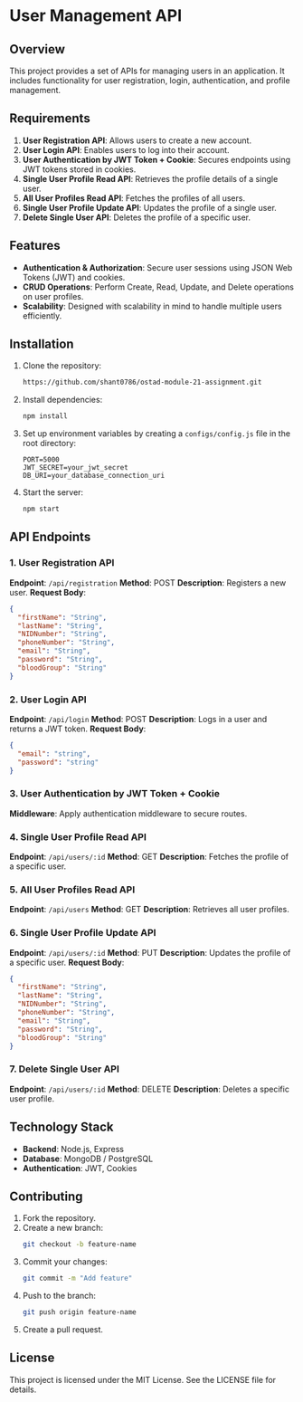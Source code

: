 # User Management API

## Overview

This project provides a set of APIs for managing users in an application. It includes functionality for user registration, login, authentication, and profile management.

## Requirements

1. **User Registration API**: Allows users to create a new account.
2. **User Login API**: Enables users to log into their account.
3. **User Authentication by JWT Token + Cookie**: Secures endpoints using JWT tokens stored in cookies.
4. **Single User Profile Read API**: Retrieves the profile details of a single user.
5. **All User Profiles Read API**: Fetches the profiles of all users.
6. **Single User Profile Update API**: Updates the profile of a single user.
7. **Delete Single User API**: Deletes the profile of a specific user.

## Features

- **Authentication & Authorization**: Secure user sessions using JSON Web Tokens (JWT) and cookies.
- **CRUD Operations**: Perform Create, Read, Update, and Delete operations on user profiles.
- **Scalability**: Designed with scalability in mind to handle multiple users efficiently.

## Installation

1. Clone the repository:

   ```bash
   https://github.com/shant0786/ostad-module-21-assignment.git
   ```

2. Install dependencies:

   ```bash
   npm install
   ```

3. Set up environment variables by creating a `configs/config.js` file in the root directory:

   ```env
   PORT=5000
   JWT_SECRET=your_jwt_secret
   DB_URI=your_database_connection_uri
   ```

4. Start the server:
   ```bash
   npm start
   ```

## API Endpoints

### 1. User Registration API

**Endpoint**: `/api/registration`
**Method**: POST
**Description**: Registers a new user.
**Request Body**:

```json
{
  "firstName": "String",
  "lastName": "String",
  "NIDNumber": "String",
  "phoneNumber": "String",
  "email": "String",
  "password": "String",
  "bloodGroup": "String"
}
```

### 2. User Login API

**Endpoint**: `/api/login`
**Method**: POST
**Description**: Logs in a user and returns a JWT token.
**Request Body**:

```json
{
  "email": "string",
  "password": "string"
}
```

### 3. User Authentication by JWT Token + Cookie

**Middleware**: Apply authentication middleware to secure routes.

### 4. Single User Profile Read API

**Endpoint**: `/api/users/:id`
**Method**: GET
**Description**: Fetches the profile of a specific user.

### 5. All User Profiles Read API

**Endpoint**: `/api/users`
**Method**: GET
**Description**: Retrieves all user profiles.

### 6. Single User Profile Update API

**Endpoint**: `/api/users/:id`
**Method**: PUT
**Description**: Updates the profile of a specific user.
**Request Body**:

```json
{
  "firstName": "String",
  "lastName": "String",
  "NIDNumber": "String",
  "phoneNumber": "String",
  "email": "String",
  "password": "String",
  "bloodGroup": "String"
}
```

### 7. Delete Single User API

**Endpoint**: `/api/users/:id`
**Method**: DELETE
**Description**: Deletes a specific user profile.

## Technology Stack

- **Backend**: Node.js, Express
- **Database**: MongoDB / PostgreSQL
- **Authentication**: JWT, Cookies

## Contributing

1. Fork the repository.
2. Create a new branch:
   ```bash
   git checkout -b feature-name
   ```
3. Commit your changes:
   ```bash
   git commit -m "Add feature"
   ```
4. Push to the branch:
   ```bash
   git push origin feature-name
   ```
5. Create a pull request.

## License

This project is licensed under the MIT License. See the LICENSE file for details.
